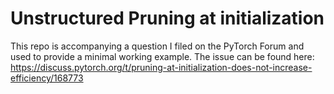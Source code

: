 # Unstructured Pruning at initialization 

This repo is accompanying a question I filed on the PyTorch Forum and used to provide a minimal working example. The issue can be found here: https://discuss.pytorch.org/t/pruning-at-initialization-does-not-increase-efficiency/168773
